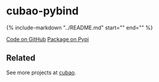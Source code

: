 # cubao-pybind

{%
   include-markdown "../README.md"
   start="<!--intro-start-->"
   end="<!--intro-end-->"
%}

<div class="text-center">
   <a href="https://github.com/cubao/cubao-pybind" class="btn btn-primary" role="button">Code on GitHub</a>
   <a href="https://pypi.org/project/cubao-pybind" class="btn btn-primary" role="button">Package on Pypi</a>
</div>

## Related

See more projects at [cubao](https://cubao.readthedocs.io).

